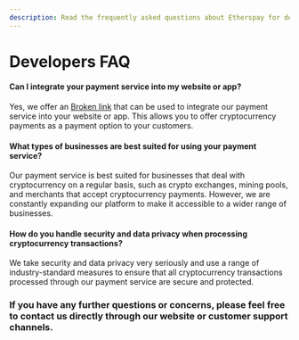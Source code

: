 ```yaml
---
description: Read the frequently asked questions about Etherspay for developers
---
```


# Developers FAQ

#### Can I integrate your payment service into my website or app?

Yes, we offer an [Broken link](broken-reference "mention") that can be used to integrate our payment service into your website or app. This allows you to offer cryptocurrency payments as a payment option to your customers.

#### What types of businesses are best suited for using your payment service?

Our payment service is best suited for businesses that deal with cryptocurrency on a regular basis, such as crypto exchanges, mining pools, and merchants that accept cryptocurrency payments. However, we are constantly expanding our platform to make it accessible to a wider range of businesses.

#### How do you handle security and data privacy when processing cryptocurrency transactions?

We take security and data privacy very seriously and use a range of industry-standard measures to ensure that all cryptocurrency transactions processed through our payment service are secure and protected.



### **If you have any further questions or concerns, please feel free to contact us directly through our website or customer support channels.**
